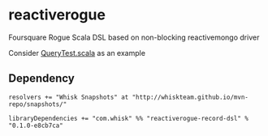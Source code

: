 reactiverogue
=============

Foursquare Rogue Scala DSL based on non-blocking reactivemongo driver

Consider [QueryTest.scala](https://github.com/whiskteam/reactiverogue/blob/master/reactiverogue-record-dsl/src/test/scala/reactiverogue/core/QueryTest.scala) as an example


## Dependency

    resolvers += "Whisk Snapshots" at "http://whiskteam.github.io/mvn-repo/snapshots/"
    
    libraryDependencies += "com.whisk" %% "reactiverogue-record-dsl" % "0.1.0-e8cb7ca"

    
